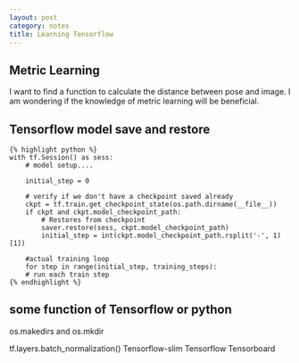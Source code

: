 ```yaml
---
layout: post
category: notes
title: Learning Tensorflow
---
```


## Metric Learning
I want to find a function to calculate the distance between pose and image. I am wondering if the knowledge of metric learning will be beneficial.

## Tensorflow model save and restore
<head>
    <title>Rouge</title>
    <link media="all" rel="stylesheet" href="/css/rouge.css" />
</head>

<body>
    
    {% highlight python %}
	with tf.Session() as sess:
        # model setup....

        initial_step = 0

        # verify if we don't have a checkpoint saved already
        ckpt = tf.train.get_checkpoint_state(os.path.dirname(__file__))
        if ckpt and ckpt.model_checkpoint_path:
            # Restores from checkpoint
            saver.restore(sess, ckpt.model_checkpoint_path)
            initial_step = int(ckpt.model_checkpoint_path.rsplit('-', 1)[1])

        #actual training loop
        for step in range(initial_step, training_steps):
        # run each train step
    {% endhighlight %}
</body>

## some function of Tensorflow or python

os.makedirs and os.mkdir

tf.layers.batch_normalization()
Tensorflow-slim
Tensorflow Tensorboard